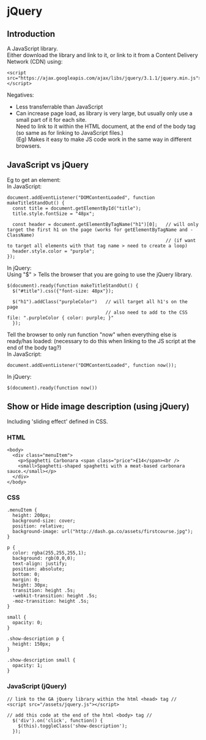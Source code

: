 # jQuery

## Introduction
A JavaScript library.  
Either download the library and link to it, or link to it from a Content Delivery Network (CDN) using:
```
<script src="https://ajax.googleapis.com/ajax/libs/jquery/3.1.1/jquery.min.js"></script>
```
Negatives:
+ Less transferrable than JavaScript
+ Can increase page load, as library is very large, but usually only use a small part of it for each site.  
Need to link to it within the HTML document, at the end of the body tag (so same as for linking to JavaScript files.)  
(Eg) Makes it easy to make JS code work in the same way in different browsers. 

## JavaScript vs jQuery
Eg to get an element:  
In JavaScript:
```
document.addEventListener("DOMContentLoaded", function makeTitleStandOut() {
  const title = document.getElementById("title");
  title.style.fontSize = "48px";

  const header = document.getElementByTagName("h1")[0];   // will only target the first h1 on the page (works for getElementByTagName and -ClassName)
                                                          // (if want to target all elements with that tag name > need to create a loop)
  header.style.color = "purple";
});
```
In jQuery:  
Using "$" > Tells the browser that you are going to use the jQuery library.
```
$(document).ready(function makeTitleStandOut() {
  $("#title").css({"font-size: 48px"});

  $("h1").addClass("purpleColor")   // will target all h1's on the page
                                    // also need to add to the CSS file: ".purpleColor { color: purple; }"
  });
```
Tell the browser to only run function "now" when everything else is ready/has loaded: (necessary to do this when linking to the JS script at the end of the body tag?)  
In JavaScript:
```
document.addEventListener("DOMContentLoaded", function now());
```
In jQuery:
```
$(document).ready(function now())
```

## Show or Hide image description (using jQuery)
Including 'sliding effect' defined in CSS.

### HTML
```
<body>
  <div class="menuItem">
    <p>Spaghetti Carbonara <span class="price">£14</span><br />
    <small>Spaghetti-shaped spaghetti with a meat-based carbonara sauce.</small></p>
  </div>
</body>
```

### CSS
```
.menuItem {
  height: 200px;
  background-size: cover;
  position: relative;
  background-image: url("http://dash.ga.co/assets/firstcourse.jpg");
}

p {
  color: rgba(255,255,255,1);
  background: rgb(0,0,0);
  text-align: justify;
  position: absolute;
  bottom: 0;
  margin: 0;
  height: 30px;
  transition: height .5s;
  -webkit-transition: height .5s;
  -moz-transition: height .5s;
}

small {
  opacity: 0;
}

.show-description p {
  height: 150px;
}

.show-description small {
  opacity: 1;
}
```

### JavaScript (jQuery)
```
// link to the GA jQuery library within the html <head> tag //
<script src="/assets/jquery.js"></script>

// add this code at the end of the html <body> tag //
  $('div').on('click', function() {
    $(this).toggleClass('show-description');
  });
```
